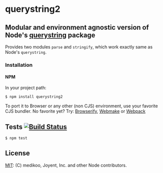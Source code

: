 # querystring2
## Modular and environment agnostic version of Node's [querystring](http://nodejs.org/api/querystring.html) package

Provides two modules `parse` and `stringify`, which work exactly same as Node's `querystring`.

### Installation
#### NPM

In your project path:

	$ npm install querystring2

To port it to Browser or any other (non CJS) environment, use your favorite CJS bundler. No favorite yet? Try: [Browserify](http://browserify.org/), [Webmake](https://github.com/medikoo/modules-webmake) or [Webpack](http://webpack.github.io/)

## Tests [![Build Status](https://travis-ci.org/medikoo/querystring2.png)](https://travis-ci.org/medikoo/querystring2)

	$ npm test

## License

[MIT](LICENSE): (C) medikoo, Joyent, Inc. and other Node contributors.

<!-- License inherited from https://github.com/nodejs/node/blob/master/LICENSE
     which has the same wording as https://opensource.org/licenses/MIT -->
